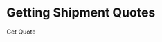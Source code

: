 # Getting Shipment Quotes

Get Quote

<script src="../../scripts/requesttabs.js"></script>
<script src="../../scripts/responsetabs.js"></script>
<script src="../../scripts/copy.js"></script>